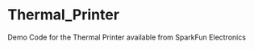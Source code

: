Thermal_Printer
===============

Demo Code for the Thermal Printer available from SparkFun Electronics
